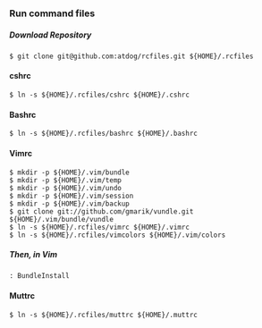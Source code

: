 ### Run command files

##### Download Repository
	$ git clone git@github.com:atdog/rcfiles.git ${HOME}/.rcfiles
	
#### cshrc
	$ ln -s ${HOME}/.rcfiles/cshrc ${HOME}/.cshrc 
	
#### Bashrc
	$ ln -s ${HOME}/.rcfiles/bashrc ${HOME}/.bashrc 
#### Vimrc
	$ mkdir -p ${HOME}/.vim/bundle
	$ mkdir -p ${HOME}/.vim/temp
	$ mkdir -p ${HOME}/.vim/undo
	$ mkdir -p ${HOME}/.vim/session
	$ mkdir -p ${HOME}/.vim/backup
	$ git clone git://github.com/gmarik/vundle.git ${HOME}/.vim/bundle/vundle
	$ ln -s ${HOME}/.rcfiles/vimrc ${HOME}/.vimrc 
    $ ln -s ${HOME}/.rcfiles/vimcolors ${HOME}/.vim/colors
	
##### Then, in Vim
	
	: BundleInstall

#### Muttrc
    $ ln -s ${HOME}/.rcfiles/muttrc ${HOME}/.muttrc

